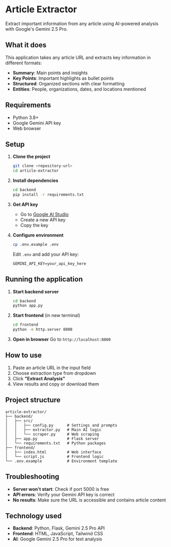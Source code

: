 # Article Extractor

Extract important information from any article using AI-powered analysis with Google's Gemini 2.5 Pro.

## What it does

This application takes any article URL and extracts key information in different formats:
- **Summary**: Main points and insights  
- **Key Points**: Important highlights as bullet points  
- **Structured**: Organized sections with clear formatting  
- **Entities**: People, organizations, dates, and locations mentioned  

## Requirements

- Python 3.8+  
- Google Gemini API key  
- Web browser  

## Setup

1. **Clone the project**
   ```bash
   git clone <repository-url>
   cd article-extractor
   ```

2. **Install dependencies**
   ```bash
   cd backend
   pip install -r requirements.txt
   ```

3. **Get API key**
   - Go to [Google AI Studio](https://makersuite.google.com/app/apikey)  
   - Create a new API key  
   - Copy the key  

4. **Configure environment**
   ```bash
   cp .env.example .env
   ```
   Edit `.env` and add your API key:
   ```
   GEMINI_API_KEY=your_api_key_here
   ```

## Running the application

1. **Start backend server**
   ```bash
   cd backend
   python app.py
   ```

2. **Start frontend** (in new terminal)
   ```bash
   cd frontend
   python -m http.server 8000
   ```

3. **Open in browser**
   Go to `http://localhost:8000`

## How to use

1. Paste an article URL in the input field  
2. Choose extraction type from dropdown  
3. Click **"Extract Analysis"**  
4. View results and copy or download them  

## Project structure

```
article-extractor/
├── backend/
│   ├── src/
│   │   ├── config.py      # Settings and prompts
│   │   ├── extractor.py   # Main AI logic
│   │   └── scraper.py     # Web scraping
│   ├── app.py             # Flask server
│   └── requirements.txt   # Python packages
├── frontend/
│   ├── index.html         # Web interface
│   └── script.js          # Frontend logic
└── .env.example           # Environment template
```

## Troubleshooting

- **Server won't start**: Check if port 5000 is free  
- **API errors**: Verify your Gemini API key is correct  
- **No results**: Make sure the URL is accessible and contains article content  

## Technology used

- **Backend**: Python, Flask, Gemini 2.5 Pro API  
- **Frontend**: HTML, JavaScript, Tailwind CSS  
- **AI**: Google Gemini 2.5 Pro for text analysis  